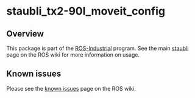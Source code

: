 # staubli_tx2-90l_moveit_config

## Overview

This package is part of the [ROS-Industrial][] program. See the main [staubli][]
page on the ROS wiki for more information on usage.

## Known issues

Please see the [known issues][] page on the ROS wiki.



[ROS-Industrial]: http://wiki.ros.org/Industrial
[staubli]: http://wiki.ros.org/staubli
[known issues]: http://wiki.ros.org/staubli/indigo/known_issues
